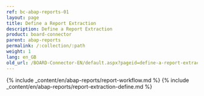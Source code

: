 ```yaml
---
ref: bc-abap-reports-01
layout: page
title: Define a Report Extraction
description: Define a Report Extraction
product: board-connector
parent: abap-reports
permalink: /:collection/:path
weight: 1
lang: en_GB
old_url: /BOARD-Connector-EN/default.aspx?pageid=define-a-report-extraction
---
```

{% include _content/en/abap-reports/report-workflow.md %}
{% include _content/en/abap-reports/report-extraction-define.md %}